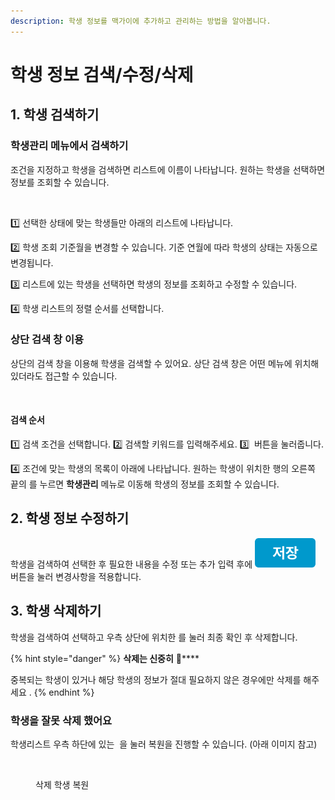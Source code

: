 ```yaml
---
description: 학생 정보를 맥가이에 추가하고 관리하는 방법을 알아봅니다.
---
```


# 학생 정보 검색/수정/삭제

## 1. 학생 검색하기

### 학생관리 메뉴에서 검색하기

조건을 지정하고 학생을 검색하면 리스트에 이름이 나타납니다. 원하는 학생을 선택하면 정보를 조회할 수 있습니다.

<figure><img src="../../.gitbook/assets/학생관리_학생검색.png" alt=""><figcaption></figcaption></figure>

1️⃣ 선택한 상태에 맞는 학생들만 아래의 리스트에 나타납니다.

2️⃣ 학생 조회 기준월을 변경할 수 있습니다. 기준 연월에 따라 학생의 상태는 자동으로 변경됩니다.

3️⃣ 리스트에 있는 학생을 선택하면 학생의 정보를 조회하고 수정할 수 있습니다.

4️⃣ 학생 리스트의 정렬 순서를 선택합니다.

### 상단 검색 창 이용

상단의 검색 창을 이용해 학생을 검색할 수 있어요. 상단 검색 창은 어떤 메뉴에 위치해 있더라도 접근할 수 있습니다.

<figure><img src="../../.gitbook/assets/상단바에서 학생검색.png" alt=""><figcaption></figcaption></figure>

#### **검색 순서**

1️⃣ 검색 조건을 선택합니다. 2️⃣ 검색할 키워드를 입력해주세요. 3️⃣ <img src="../../.gitbook/assets/btn_검색.png" alt="" data-size="line"> 버튼을 눌러줍니다.

4️⃣ 조건에 맞는 학생의 목록이 아래에 나타납니다. 원하는 학생이 위치한 행의 오른쪽 끝의  <img src="../../.gitbook/assets/btn_상세보기.png" alt="" data-size="line">를 누르면 **학생관리** 메뉴로 이동해 학생의 정보를 조회할 수 있습니다.

## 2. 학생 정보 수정하기

학생을 검색하여 선택한 후 필요한 내용을 수정 또는 추가 입력 후에 <img src="../../.gitbook/assets/btn_저장.png" alt="" data-size="line"> 버튼을 눌러 변경사항을 적용합니다.

## 3. 학생 삭제하기

학생을 검색하여 선택하고 우측 상단에 위치한 <img src="../../.gitbook/assets/btn_삭제.png" alt="" data-size="line">를 눌러 최종 확인 후 삭제합니다.

{% hint style="danger" %}
**삭제는 신중히** :thinking:****

중복되는 학생이 있거나 해당 학생의 정보가 절대 필요하지 않은 경우에만 삭제를 해주세요 .
{% endhint %}

### **학생을 잘못 삭제 했어요**

학생리스트 우측 하단에 있는 <img src="../../.gitbook/assets/btn_삭제학생복원.png" alt="" data-size="line"> 을 눌러 복원을 진행할 수 있습니다. (아래 이미지 참고)

<figure><img src="../../.gitbook/assets/삭제학생복원.png" alt=""><figcaption><p>삭제 학생 복원</p></figcaption></figure>
